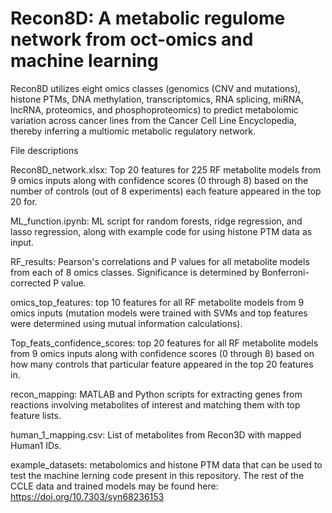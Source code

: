 # Recon8D: A metabolic regulome network from oct-omics and machine learning
Recon8D utilizes eight omics classes (genomics (CNV and mutations), histone PTMs, DNA methylation, transcriptomics, RNA splicing, miRNA, lncRNA, proteomics, and phosphoproteomics) to predict metabolomic variation across cancer lines from the Cancer Cell Line Encyclopedia, thereby inferring a multiomic metabolic regulatory network. 

File descriptions

Recon8D_network.xlsx: Top 20 features for 225 RF metabolite models from 9 omics inputs along with confidence scores (0 through 8) based on the number of controls (out of 8 experiments) each feature appeared in the top 20 for.

ML_function.ipynb: ML script for random forests, ridge regression, and lasso regression, along with example code for using histone PTM data as input. 

RF_results: Pearson's correlations and P values for all metabolite models from each of 8 omics classes. Significance is determined by Bonferroni-corrected P value. 

omics_top_features: top 10 features for all RF metabolite models from 9 omics inputs (mutation models were trained with SVMs and top features were determined using mutual information calculations). 

Top_feats_confidence_scores: top 20 features for all RF metabolite models from 9 omics inputs along with confidence scores (0 through 8) based on how many controls that particular feature appeared in the top 20 features in.

recon_mapping: MATLAB and Python scripts for extracting genes from reactions involving metabolites of interest and matching them with top feature lists. 

human_1_mapping.csv: List of metabolites from Recon3D with mapped Human1 IDs. 

example_datasets: metabolomics and histone PTM data that can be used to test the machine lerning code present in this repository. The rest of the CCLE data and trained models may be found here: https://doi.org/10.7303/syn68236153
